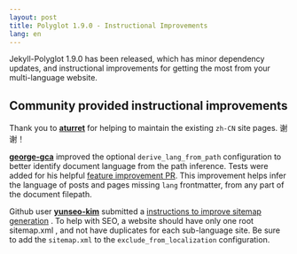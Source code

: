 ```yaml
---
layout: post
title: Polyglot 1.9.0 - Instructional Improvements
lang: en
---
```


Jekyll-Polyglot 1.9.0 has been released, which has minor dependency updates, and instructional improvements for getting the most from your multi-language website.

## Community provided instructional improvements

Thank you to **[aturret](https://github.com/aturret)** for helping to maintain the existing `zh-CN` site pages. 谢谢！

**[george-gca](https://github.com/george-gca)** improved the optional `derive_lang_from_path` configuration to better identify document language from the path inference. Tests were added for his helpful [feature improvement PR](https://github.com/untra/polyglot/pull/222). This improvement helps infer the language of posts and pages missing `lang` frontmatter, from any part of the document filepath.

Github user **[yunseo-kim](https://github.com/yunseo-kim)** submitted a [instructions to improve sitemap generation](https://github.com/untra/polyglot/pull/230) . To help with SEO, a website should have only one root sitemap.xml , and not have duplicates for each sub-language site. Be sure to add the `sitemap.xml` to the `exclude_from_localization` configuration.
